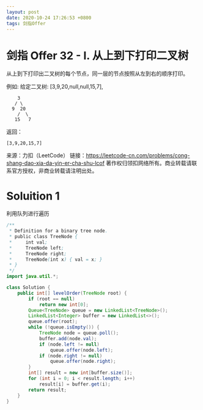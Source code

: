 ```yaml
---
layout: post
date: 2020-10-24 17:26:53 +0800
tags: 剑指Offer
---
```


# 剑指 Offer 32 - I. 从上到下打印二叉树

从上到下打印出二叉树的每个节点，同一层的节点按照从左到右的顺序打印。

例如:
给定二叉树: [3,9,20,null,null,15,7],
```
    3
   / \
  9  20
    /  \
   15   7
```
返回：
```
[3,9,20,15,7]
```

来源：力扣（LeetCode）
链接：https://leetcode-cn.com/problems/cong-shang-dao-xia-da-yin-er-cha-shu-lcof
著作权归领扣网络所有。商业转载请联系官方授权，非商业转载请注明出处。

# Soluition 1
利用队列进行遍历  
``` java
/**
 * Definition for a binary tree node.
 * public class TreeNode {
 *     int val;
 *     TreeNode left;
 *     TreeNode right;
 *     TreeNode(int x) { val = x; }
 * }
 */
import java.util.*;

class Solution {
    public int[] levelOrder(TreeNode root) {
        if (root == null)
            return new int[0];
        Queue<TreeNode> queue = new LinkedList<TreeNode>();
        LinkedList<Integer> buffer = new LinkedList<>();
        queue.offer(root);
        while (!queue.isEmpty()) {
            TreeNode node = queue.poll();
            buffer.add(node.val);
            if (node.left != null)
                queue.offer(node.left);
            if (node.right != null)
                queue.offer(node.right);
        }
        int[] result = new int[buffer.size()];
        for (int i = 0; i < result.length; i++)
            result[i] = buffer.get(i);
        return result;
    }
}
```